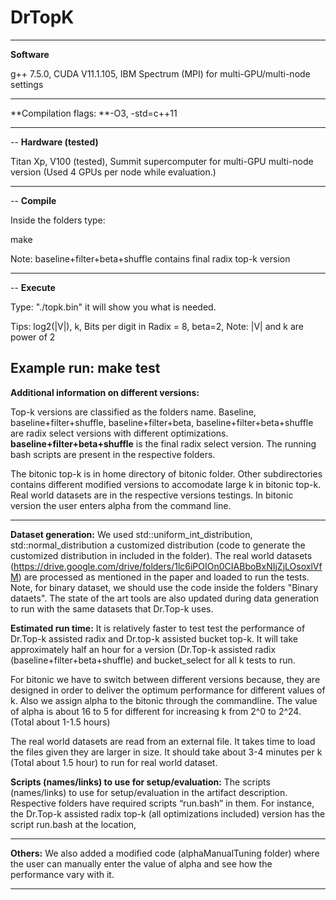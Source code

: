 # DrTopK
----
**Software**

g++ 7.5.0, CUDA V11.1.105, IBM Spectrum (MPI) for multi-GPU/multi-node settings

-----

**Compilation flags: **-O3, -std=c++11

-----
--
**Hardware (tested)**

Titan Xp, V100 (tested), Summit supercomputer for multi-GPU multi-node version (Used 4 GPUs per node while evaluation.)

------
--
**Compile**

Inside the folders type:

make

Note: baseline+filter+beta+shuffle contains final radix top-k version

------
--
**Execute**

Type: "./topk.bin" it will show you what is needed.

Tips: log2(|V|), k, Bits per digit in Radix = 8, beta=2, Note: |V| and k are power of 2   

Example run: make test
------

**Additional information on different versions:**

Top-k versions are classified as the folders name. Baseline, baseline+filter+shuffle, baseline+filter+beta,  baseline+filter+beta+shuffle are radix select versions with different optimizations. **baseline+filter+beta+shuffle** is the final radix select version. The running bash scripts are present in the respective folders.

The bitonic top-k is in home directory of bitonic folder. Other subdirectories contains different modified versions to accomodate large k in bitonic top-k. Real world datasets are in the respective versions testings. In bitonic version the user enters alpha from the command line.

----
**Dataset generation:** We used std::uniform_int_distribution, std::normal_distribution a customized distribution (code to generate the customized distribution in included in the folder). The real world datasets (https://drive.google.com/drive/folders/1lc6iPOIOn0CIABboBxNIjZjLOsoxlVfM) are processed as mentioned in the paper and loaded to run the tests. Note, for binary dataset, we should use the code inside the folders "Binary dataets". The state of the art tools are also updated during data generation to run with the same datasets that Dr.Top-k uses.


**Estimated run time:**
It is relatively faster to test test the performance of Dr.Top-k assisted radix and Dr.top-k assisted bucket top-k. It will take approximately half an hour for a version (Dr.Top-k assisted radix (baseline+filter+beta+shuffle) and bucket_select for all k tests to run. 

For bitonic we have to switch between different versions because, they are designed in order to deliver the optimum performance for different values of k. Also we assign alpha to the bitonic through the commandline. The value of alpha is about 16 to 5 for different for increasing k from 2^0 to 2^24. (Total about 1-1.5 hours)

The real world datasets are read from an external file. It takes time to load the files given they are larger in size. It should take about 3-4 minutes per k (Total about 1.5 hour) to run for real world dataset.

**Scripts (names/links) to use for setup/evaluation:**
The scripts (names/links) to use for setup/evaluation in the artifact description. Respective folders have required scripts “run.bash” in them. For instance, the Dr.Top-k assisted radix top-k (all optimizations included) version has the script run.bash at the location, 

 
-----

**Others:** We also added a modified code (alphaManualTuning folder) where the user can manually enter the value of alpha and see how the performance vary with it.

-----
